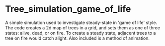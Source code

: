 # Tree_simulation_game_of_life
A simple simulation used to investigate steady-state in 'game of life' style. The code creates a 2d map of trees in a grid, and sets them as one of three states: alive, dead, or on fire. To create a steady state, adjacent trees to a tree on fire would catch alight. Also included is a method of animation.

